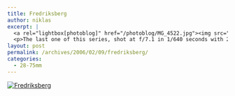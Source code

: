 ```yaml
---
title: Fredriksberg
author: niklas
excerpt: |
  <a rel="lightbox[photoblog]" href="/photoblog/MG_4522.jpg"><img src="/photoblog/MG_4522.thumb.jpg" alt="Fredriksberg" title="Fredriksberg"/></a>
  <p>The last one of this series, shot at f/7.1 in 1/640 seconds with 200 ISO at 75mm</p>
layout: post
permalink: /archives/2006/02/09/fredriksberg/
categories:
  - 28-75mm
---
```

<a rel="lightbox[photoblog]" href="/photoblog/MG_4522.jpg"><img src="/photoblog/MG_4522.sized.jpg" alt="Fredriksberg" title="Fredriksberg" /></a>